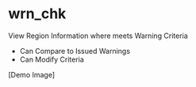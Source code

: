 # wrn_chk
View Region Information where meets Warning Criteria
- Can Compare to Issued Warnings
- Can Modify Criteria

[Demo Image]
